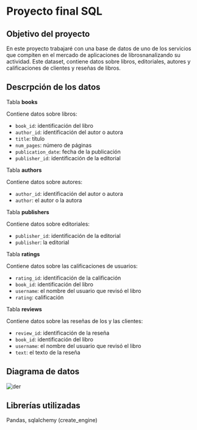 # Proyecto  final SQL

## Objetivo del proyecto

En este proyecto trabajaré con una base de datos de uno de los servicios que compiten en el mercado de aplicaciones de librosnanalizando su actividad. Este dataset, contiene datos sobre libros, editoriales, autores y calificaciones de clientes y reseñas de libros.

## Descrpción de los datos

Tabla **books**

Contiene datos sobre libros:

- `book_id`: identificación del libro
- `author_id`: identificación del autor o autora
- `title`: título
- `num_pages`: número de páginas
- `publication_date`: fecha de la publicación
- `publisher_id`: identificación de la editorial

Tabla **authors**

Contiene datos sobre autores:

- `author_id`: identificación del autor o autora
- `author`: el autor o la autora

Tabla **publishers**

Contiene datos sobre editoriales:

- `publisher_id`: identificación de la editorial
- `publisher`: la editorial

Tabla **ratings**

Contiene datos sobre las calificaciones de usuarios:

- `rating_id`: identificación de la calificación
- `book_id`: identificación del libro
- `username`: el nombre del usuario que revisó el libro
- `rating`: calificación

Tabla **reviews**

Contiene datos sobre las reseñas de los y las clientes:

- `review_id`: identificación de la reseña
- `book_id`: identificación del libro
- `username`: el nombre del usuario que revisó el libro
- `text`: el texto de la reseña

## Diagrama de datos


![der](https://concrete-web-bad.notion.site/image/https%3A%2F%2Fs3-us-west-2.amazonaws.com%2Fsecure.notion-static.com%2F5a5cff26-7d06-45cb-8333-37837bbd1a81%2FUntitled.png?id=e1f8ab17-67c0-49e7-9a68-bc20d5ce977c&table=block&spaceId=9e4bd47b-c6e6-4ca3-bcee-279794b47315&width=1640&userId=&cache=v2)


## Librerías utilizadas

Pandas, sqlalchemy (create_engine)
